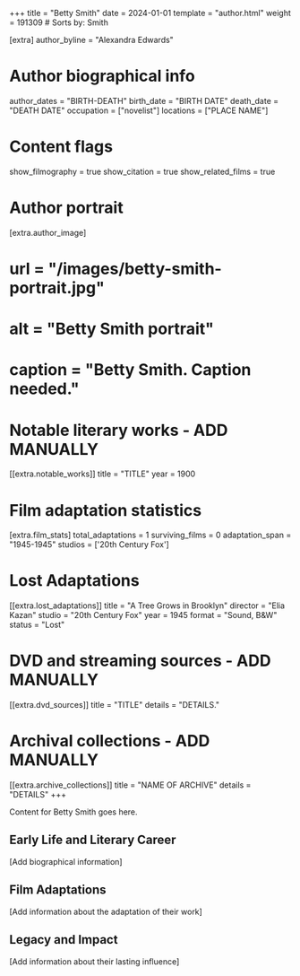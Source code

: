 +++
title = "Betty Smith"
date = 2024-01-01
template = "author.html"
weight = 191309  # Sorts by: Smith


[extra]
author_byline = "Alexandra Edwards"

# Author biographical info
author_dates = "BIRTH-DEATH"
birth_date = "BIRTH DATE"
death_date = "DEATH DATE"
occupation = ["novelist"]
locations = ["PLACE NAME"]

# Content flags
show_filmography = true
show_citation = true
show_related_films = true

# Author portrait
[extra.author_image]
# url = "/images/betty-smith-portrait.jpg"
# alt = "Betty Smith portrait"
# caption = "Betty Smith. Caption needed."

# Notable literary works - ADD MANUALLY
[[extra.notable_works]]
title = "TITLE"
year = 1900

# Film adaptation statistics
[extra.film_stats]
total_adaptations = 1
surviving_films = 0
adaptation_span = "1945-1945"
studios = ['20th Century Fox']
# Lost Adaptations
[[extra.lost_adaptations]]
title = "A Tree Grows in Brooklyn"
director = "Elia Kazan"
studio = "20th Century Fox"
year = 1945
format = "Sound, B&W"
status = "Lost"


# DVD and streaming sources - ADD MANUALLY
[[extra.dvd_sources]]
title = "TITLE"
details = "DETAILS."

# Archival collections - ADD MANUALLY
[[extra.archive_collections]]
title = "NAME OF ARCHIVE"
details = "DETAILS"
+++

Content for Betty Smith goes here. 

## Early Life and Literary Career

[Add biographical information]

## Film Adaptations

[Add information about the adaptation of their work]

## Legacy and Impact

[Add information about their lasting influence]
